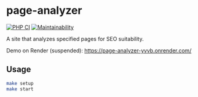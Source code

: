 # page-analyzer

[![PHP CI](https://github.com/behindthep/page-analyzer/actions/workflows/phpci.yml/badge.svg)](https://github.com/behindthep/page-analyzer/actions)
[![Maintainability](https://api.codeclimate.com/v1/badges/336c6b9ae0cc0a6297b3/maintainability)](https://codeclimate.com/github/behindthep/page-analyzer/maintainability)

A site that analyzes specified pages for SEO suitability.

Demo on Render (suspended): https://page-analyzer-yvvb.onrender.com/

## Usage

```bash
make setup
make start
```
